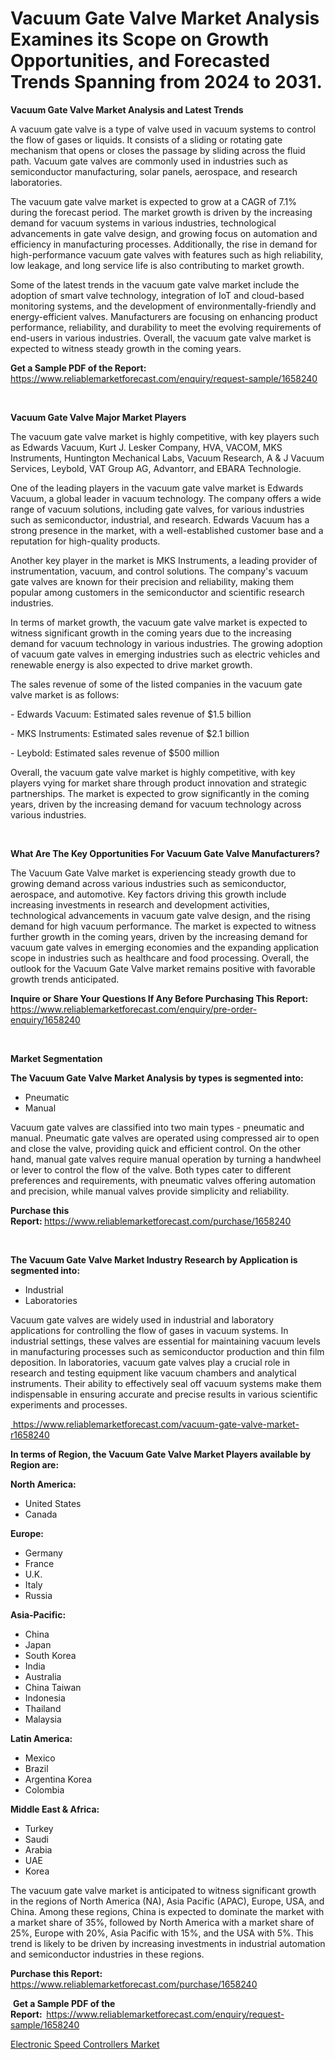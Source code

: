 <p><h1>Vacuum Gate Valve Market Analysis Examines its Scope on Growth Opportunities, and Forecasted Trends Spanning from 2024 to 2031.</h1></p><p><strong>Vacuum Gate Valve Market Analysis and Latest Trends</strong></p>
<p><p>A vacuum gate valve is a type of valve used in vacuum systems to control the flow of gases or liquids. It consists of a sliding or rotating gate mechanism that opens or closes the passage by sliding across the fluid path. Vacuum gate valves are commonly used in industries such as semiconductor manufacturing, solar panels, aerospace, and research laboratories.</p><p>The vacuum gate valve market is expected to grow at a CAGR of 7.1% during the forecast period. The market growth is driven by the increasing demand for vacuum systems in various industries, technological advancements in gate valve design, and growing focus on automation and efficiency in manufacturing processes. Additionally, the rise in demand for high-performance vacuum gate valves with features such as high reliability, low leakage, and long service life is also contributing to market growth.</p><p>Some of the latest trends in the vacuum gate valve market include the adoption of smart valve technology, integration of IoT and cloud-based monitoring systems, and the development of environmentally-friendly and energy-efficient valves. Manufacturers are focusing on enhancing product performance, reliability, and durability to meet the evolving requirements of end-users in various industries. Overall, the vacuum gate valve market is expected to witness steady growth in the coming years.</p></p>
<p><strong>Get a Sample PDF of the Report:&nbsp;</strong> <a href="https://www.reliablemarketforecast.com/enquiry/request-sample/1658240">https://www.reliablemarketforecast.com/enquiry/request-sample/1658240</a></p>
<p>&nbsp;</p>
<p><strong>Vacuum Gate Valve Major Market Players</strong></p>
<p><p>The vacuum gate valve market is highly competitive, with key players such as Edwards Vacuum, Kurt J. Lesker Company, HVA, VACOM, MKS Instruments, Huntington Mechanical Labs, Vacuum Research, A & J Vacuum Services, Leybold, VAT Group AG, Advantorr, and EBARA Technologie.</p><p>One of the leading players in the vacuum gate valve market is Edwards Vacuum, a global leader in vacuum technology. The company offers a wide range of vacuum solutions, including gate valves, for various industries such as semiconductor, industrial, and research. Edwards Vacuum has a strong presence in the market, with a well-established customer base and a reputation for high-quality products.</p><p>Another key player in the market is MKS Instruments, a leading provider of instrumentation, vacuum, and control solutions. The company's vacuum gate valves are known for their precision and reliability, making them popular among customers in the semiconductor and scientific research industries.</p><p>In terms of market growth, the vacuum gate valve market is expected to witness significant growth in the coming years due to the increasing demand for vacuum technology in various industries. The growing adoption of vacuum gate valves in emerging industries such as electric vehicles and renewable energy is also expected to drive market growth.</p><p>The sales revenue of some of the listed companies in the vacuum gate valve market is as follows:</p><p>- Edwards Vacuum: Estimated sales revenue of $1.5 billion</p><p>- MKS Instruments: Estimated sales revenue of $2.1 billion</p><p>- Leybold: Estimated sales revenue of $500 million</p><p>Overall, the vacuum gate valve market is highly competitive, with key players vying for market share through product innovation and strategic partnerships. The market is expected to grow significantly in the coming years, driven by the increasing demand for vacuum technology across various industries.</p></p>
<p>&nbsp;</p>
<p><strong>What Are The Key Opportunities For Vacuum Gate Valve Manufacturers?</strong></p>
<p><p>The Vacuum Gate Valve market is experiencing steady growth due to growing demand across various industries such as semiconductor, aerospace, and automotive. Key factors driving this growth include increasing investments in research and development activities, technological advancements in vacuum gate valve design, and the rising demand for high vacuum performance. The market is expected to witness further growth in the coming years, driven by the increasing demand for vacuum gate valves in emerging economies and the expanding application scope in industries such as healthcare and food processing. Overall, the outlook for the Vacuum Gate Valve market remains positive with favorable growth trends anticipated.</p></p>
<p><strong>Inquire or Share Your Questions If Any Before Purchasing This Report:</strong> <a href="https://www.reliablemarketforecast.com/enquiry/pre-order-enquiry/1658240">https://www.reliablemarketforecast.com/enquiry/pre-order-enquiry/1658240</a></p>
<p>&nbsp;</p>
<p><strong>Market Segmentation</strong></p>
<p><strong>The Vacuum Gate Valve Market Analysis by types is segmented into:</strong></p>
<p><ul><li>Pneumatic</li><li>Manual</li></ul></p>
<p><p>Vacuum gate valves are classified into two main types - pneumatic and manual. Pneumatic gate valves are operated using compressed air to open and close the valve, providing quick and efficient control. On the other hand, manual gate valves require manual operation by turning a handwheel or lever to control the flow of the valve. Both types cater to different preferences and requirements, with pneumatic valves offering automation and precision, while manual valves provide simplicity and reliability.</p></p>
<p><strong>Purchase this Report:&nbsp;</strong><a href="https://www.reliablemarketforecast.com/purchase/1658240">https://www.reliablemarketforecast.com/purchase/1658240</a></p>
<p>&nbsp;</p>
<p><strong>The Vacuum Gate Valve Market Industry Research by Application is segmented into:</strong></p>
<p><ul><li>Industrial</li><li>Laboratories</li></ul></p>
<p><p>Vacuum gate valves are widely used in industrial and laboratory applications for controlling the flow of gases in vacuum systems. In industrial settings, these valves are essential for maintaining vacuum levels in manufacturing processes such as semiconductor production and thin film deposition. In laboratories, vacuum gate valves play a crucial role in research and testing equipment like vacuum chambers and analytical instruments. Their ability to effectively seal off vacuum systems make them indispensable in ensuring accurate and precise results in various scientific experiments and processes.</p></p>
<p><a href="https://www.reliablemarketforecast.com/vacuum-gate-valve-market-r1658240">&nbsp;https://www.reliablemarketforecast.com/vacuum-gate-valve-market-r1658240</a></p>
<p><strong>In terms of Region, the Vacuum Gate Valve Market Players available by Region are:</strong></p>
<p>
    <p> <strong> North America: </strong>
        <ul>
            <li>United States</li>
            <li>Canada</li>
        </ul>
        </p> 
    <p> <strong> Europe: </strong>
        <ul>
            <li>Germany</li>
            <li>France</li>
            <li>U.K.</li>
            <li>Italy</li>
            <li>Russia</li>
        </ul>
        </p> 
    <p> <strong> Asia-Pacific: </strong>
        <ul>
            <li>China</li>
            <li>Japan</li>
            <li>South Korea</li>
            <li>India</li>
            <li>Australia</li>
            <li>China Taiwan</li>
            <li>Indonesia</li>
            <li>Thailand</li>
            <li>Malaysia</li>
        </ul>
        </p> 
    <p> <strong> Latin America: </strong>
        <ul>
            <li>Mexico</li>
            <li>Brazil</li>
            <li>Argentina Korea</li>
            <li>Colombia</li>
        </ul>
        </p> 
    <p> <strong> Middle East & Africa: </strong>
        <ul>
            <li>Turkey</li>
            <li>Saudi</li>
            <li>Arabia</li>
            <li>UAE</li>
            <li>Korea</li>
        </ul>
    </p>
    </p>
<p><p>The vacuum gate valve market is anticipated to witness significant growth in the regions of North America (NA), Asia Pacific (APAC), Europe, USA, and China. Among these regions, China is expected to dominate the market with a market share of 35%, followed by North America with a market share of 25%, Europe with 20%, Asia Pacific with 15%, and the USA with 5%. This trend is likely to be driven by increasing investments in industrial automation and semiconductor industries in these regions.</p></p>
<p><strong>Purchase this Report: </strong><a href="https://www.reliablemarketforecast.com/purchase/1658240">https://www.reliablemarketforecast.com/purchase/1658240</a></p>
<p>&nbsp;<strong>Get a Sample PDF of the Report:&nbsp;&nbsp;</strong><a href="https://www.reliablemarketforecast.com/enquiry/request-sample/1658240">https://www.reliablemarketforecast.com/enquiry/request-sample/1658240</a></p>
<p><strong></strong></p>
<p><p><a href="https://github.com/trameciabutler45/Market-Research-Report-List-1/blob/main/electronic-speed-controllers-market.md">Electronic Speed Controllers Market</a></p></p>